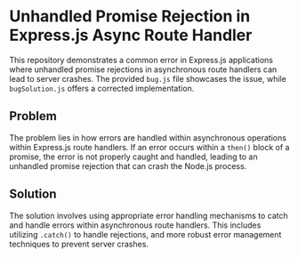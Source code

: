 # Unhandled Promise Rejection in Express.js Async Route Handler

This repository demonstrates a common error in Express.js applications where unhandled promise rejections in asynchronous route handlers can lead to server crashes.  The provided `bug.js` file showcases the issue, while `bugSolution.js` offers a corrected implementation.

## Problem

The problem lies in how errors are handled within asynchronous operations within Express.js route handlers.  If an error occurs within a `then()` block of a promise, the error is not properly caught and handled, leading to an unhandled promise rejection that can crash the Node.js process.

## Solution

The solution involves using appropriate error handling mechanisms to catch and handle errors within asynchronous route handlers. This includes utilizing `.catch()` to handle rejections, and more robust error management techniques to prevent server crashes.